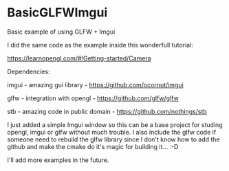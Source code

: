 # BasicGLFWImgui
Basic example of using GLFW + Imgui

I did the same code as the example inside this wonderfull tutorial:

   https://learnopengl.com/#!Getting-started/Camera

Dependencies:

   imgui - amazing gui library - https://github.com/ocornut/imgui

   glfw  - integration with opengl - https://github.com/glfw/glfw

   stb   - amazing code in public domain - https://github.com/nothings/stb


I just added a simple Imgui window so this can be a base project for studing opengl, imgui or glfw without much trouble. I also include the glfw code if someone need to rebuild the glfw library since I don't know how to add the github and make the cmake do it's magic for building it... :-D

I'll add more examples in the future.



